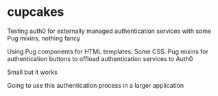 # cupcakes

Testing auth0 for externally managed authentication services with some Pug mixins, nothing fancy

Using Pug components for HTML templates. Some CSS.
Pug mixins for authentication buttons to offload authentication services to Auth0

Small but it works

Going to use this authentication process in a larger application
